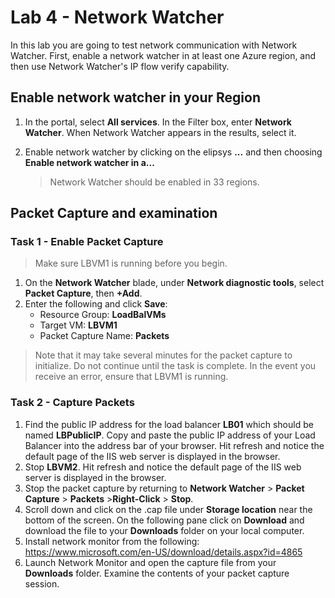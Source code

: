
# Lab 4 - Network Watcher

In this lab you are going to  test network communication with Network Watcher. First, enable a network watcher in at least one Azure region, and then use Network Watcher's IP flow verify capability.

## Enable network watcher in your Region

1. In the portal, select **All services**. In the Filter box, enter **Network Watcher**. When Network Watcher appears in the results, select it.
2. Enable network watcher by clicking on the elipsys **...** and then choosing **Enable network watcher in a...**

   >Network Watcher should be enabled in 33 regions.

## Packet Capture and examination

### Task 1 - Enable Packet Capture

>Make sure LBVM1 is running before you begin.

1. On the **Network Watcher** blade, under **Network diagnostic tools**, select **Packet Capture**, then **+Add**.
2. Enter the following and click **Save**:
   - Resource Group: **LoadBalVMs**
   - Target VM: **LBVM1**
   - Packet Capture Name: **Packets**

>Note that it may take several minutes for the packet capture to initialize.  Do not continue until the task is complete.  In the event you receive an error, ensure that LBVM1 is running.

### Task 2 - Capture Packets

1. Find the public IP address for the load balancer **LB01** which should be named **LBPublicIP**.  Copy and paste the public IP address of your Load Balancer into the address bar of your browser. Hit refresh and notice the default page of the IIS web server is displayed in the browser.
2. Stop **LBVM2**. Hit refresh and notice the default page of the IIS web server is displayed in the browser.
3. Stop the packet capture by returning to **Network Watcher** > **Packet Capture** >  **Packets** >**Right-Click** > **Stop**.
4. Scroll down and click on the .cap file under **Storage location** near the bottom of the screen.  On the following pane click on **Download**  and download the file to your **Downloads** folder on your local computer.
5. Install network monitor from the following: <https://www.microsoft.com/en-US/download/details.aspx?id=4865>
6. Launch Network Monitor and open the capture file from your **Downloads** folder.  Examine the contents of your packet capture session.
